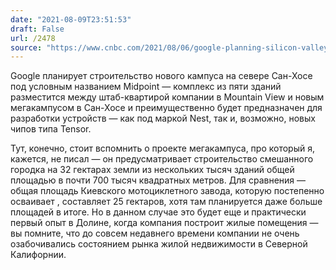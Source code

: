 ```yaml
---
date: "2021-08-09T23:51:53"
draft: False
url: /2478
source: "https://www.cnbc.com/2021/08/06/google-planning-silicon-valley-campus-hardware-lab.html"
---
```


Google планирует строительство нового кампуса на севере Сан-Хосе под условным названием Midpoint — комплекс из пяти зданий разместится между штаб-квартирой компании в Mountain View и новым мегакампусом в Сан-Хосе и преимущественно будет предназначен для разработки устройств — как под маркой Nest, так и, возможно, новых чипов типа Tensor.

Тут, конечно, стоит вспомнить о проекте мегакампуса, про который я, кажется, не писал — он предусматривает строительство смешанного городка на 32 гектарах земли из нескольких тысяч зданий общей площадью в почти 700 тысяч квадратных метров. Для сравнения — общая площадь Киевского мотоциклетного завода, которую постепенно осваивает , составляет 25 гектаров, хотя там планируется даже больше площадей в итоге. Но в данном случае это будет еще и практически первый опыт в Долине, когда компания построит жилые помещения — вы помните, что до совсем недавнего времени компании не очень озабочивались состоянием рынка жилой недвижимости в Северной Калифорнии.

